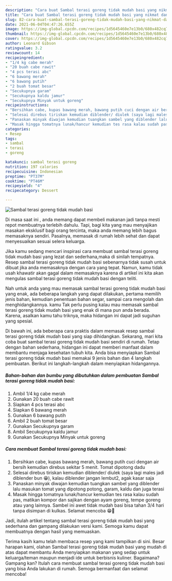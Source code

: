 ```yaml
---
description: "Cara buat Sambal terasi goreng tidak mudah basi yang nikmat dan Mudah Dibuat"
title: "Cara buat Sambal terasi goreng tidak mudah basi yang nikmat dan Mudah Dibuat"
slug: 82-cara-buat-sambal-terasi-goreng-tidak-mudah-basi-yang-nikmat-dan-mudah-dibuat
date: 2021-06-04T04:47:26.655Z
image: https://img-global.cpcdn.com/recipes/1d5645460e7e13b0/680x482cq70/sambal-terasi-goreng-tidak-mudah-basi-foto-resep-utama.jpg
thumbnail: https://img-global.cpcdn.com/recipes/1d5645460e7e13b0/680x482cq70/sambal-terasi-goreng-tidak-mudah-basi-foto-resep-utama.jpg
cover: https://img-global.cpcdn.com/recipes/1d5645460e7e13b0/680x482cq70/sambal-terasi-goreng-tidak-mudah-basi-foto-resep-utama.jpg
author: Leonard Gibson
ratingvalue: 3.2
reviewcount: 14
recipeingredient:
- "1/4 kg cabe merah"
- "20 buah cabe rawit"
- "4 pcs terasi abc"
- "6 bawang merah"
- "6 bawang putih"
- "2 buah tomat besar"
- "Secukupnya garam"
- "Secukupnya kaldu jamur"
- "Secukupnya Minyak untuk goreng"
recipeinstructions:
- "Bersihkan cabe, kupas bawang merah, bawang putih cuci dengan air bersih kemudian direbus sekitar 5 menit. Tomat dipotong dadu"
- "Selesai direbus tiriskan kemudian diblender/ diulek (saya lagi males jadi diblender bun 😁), kalau diblender jangan lembut2, agak kasar saja"
- "Panaskan minyak diwajan kemudian tuangkan sambel yang diblender lalu masukan tomat yang dipotong potong, garam, kaldu dan juga terasi"
- "Masak hingga tomatnya lunak/hancur kemudian tes rasa kalau sudah pas, matikan kompor dan sajikan dengan ayam goreng, tempe goreng atau yang lainnya. Sambel ini awet tidak mudah basi bisa tahan 3/4 hari tanpa disimpan di kulkas. Selamat mencoba 😁🙏"
categories:
- Resep
tags:
- sambal
- terasi
- goreng

katakunci: sambal terasi goreng 
nutrition: 197 calories
recipecuisine: Indonesian
preptime: "PT37M"
cooktime: "PT46M"
recipeyield: "4"
recipecategory: Dessert

---
```



![Sambal terasi goreng tidak mudah basi](https://img-global.cpcdn.com/recipes/1d5645460e7e13b0/680x482cq70/sambal-terasi-goreng-tidak-mudah-basi-foto-resep-utama.jpg)

Di masa  saat ini , anda memang dapat membeli makanan jadi tanpa mesti repot membuatnya terlebih dahulu. Tapi, bagi kita yang mau menyajikan masakan eksklusif bagi orang tercinta, maka anda memang lebih bagus memasaknya sendiri. Pasalnya, memasak di rumah lebih sehat dan dapat menyesuaikan sesuai selera keluarga.

Jika kamu sedang mencari inspirasi cara membuat sambal terasi goreng tidak mudah basi yang lezat dan sederhana,maka di sinilah tempatnya. Resep sambal terasi goreng tidak mudah basi  sebenarnya tidak susah untuk dibuat jika anda memasaknya dengan cara yang tepat. Namun, kamu tidak usah khawatir akan gagal dalam memasaknya 
karena di artikel ini kita akan mengulas sambal terasi goreng tidak mudah basi dengan teliti.  



Nah untuk anda yang mau memasak sambal terasi goreng tidak mudah basi yang enak, ada beberapa langkah yang dapat dilakukan, pertama memilih jenis bahan, kemudian penentuan bahan segar, sampai cara mengolah dan menghidangkannya. kamu Tak perlu pusing kalau mau memasak sambal terasi goreng tidak mudah basi yang enak di mana pun anda berada. Karena, asalkan kamu  tahu triknya, maka hidangan ini dapat jadi suguhan yang spesial.

Di bawah ini, ada beberapa cara praktis  dalam memasak resep sambal terasi goreng tidak mudah basi yang siap dihidangkan. Sekarang, mari kita coba buat sambal terasi goreng tidak mudah basi sendiri di rumah. Tetap dengan bahan sederhana, hidangan ini dapat memberi manfaat dalam membantu menjaga kesehatan tubuh kita. Anda bisa menyiapkan Sambal terasi goreng tidak mudah basi memakai 9 jenis bahan dan 4 langkah pembuatan. Berikut ini langkah-langkah dalam menyiapkan hidangannya.

<!--inarticleads1-->

##### Bahan-bahan dan bumbu yang dibutuhkan dalam pembuatan Sambal terasi goreng tidak mudah basi:

1. Ambil 1/4 kg cabe merah
1. Gunakan 20 buah cabe rawit
1. Siapkan 4 pcs terasi abc
1. Siapkan 6 bawang merah
1. Gunakan 6 bawang putih
1. Ambil 2 buah tomat besar
1. Gunakan Secukupnya garam
1. Ambil Secukupnya kaldu jamur
1. Gunakan Secukupnya Minyak untuk goreng




<!--inarticleads2-->

##### Cara membuat Sambal terasi goreng tidak mudah basi:

1. Bersihkan cabe, kupas bawang merah, bawang putih cuci dengan air bersih kemudian direbus sekitar 5 menit. Tomat dipotong dadu
1. Selesai direbus tiriskan kemudian diblender/ diulek (saya lagi males jadi diblender bun 😁), kalau diblender jangan lembut2, agak kasar saja
1. Panaskan minyak diwajan kemudian tuangkan sambel yang diblender lalu masukan tomat yang dipotong potong, garam, kaldu dan juga terasi
1. Masak hingga tomatnya lunak/hancur kemudian tes rasa kalau sudah pas, matikan kompor dan sajikan dengan ayam goreng, tempe goreng atau yang lainnya. Sambel ini awet tidak mudah basi bisa tahan 3/4 hari tanpa disimpan di kulkas. Selamat mencoba 😁🙏




Jadi, itulah artikel tentang  sambal terasi goreng tidak mudah basi  yang sederhana dan gampang dilakukan versi kami. Semoga kamu dapat membuatnya dengan hasil yang memuaskan. 

Terima kasih kamu telah membaca resep yang kami tampilkan di sini. Besar harapan kami, olahan  Sambal terasi goreng tidak mudah basi yang mudah di atas dapat membantu Anda menyiapkan makanan yang sedap untuk keluarga/teman maupun menjadi ide untuk berbisnis kuliner. Bagaimana? Gampang kan? Itulah cara membuat sambal terasi goreng tidak mudah basi yang bisa Anda lakukan di rumah. Semoga bermanfaat dan selamat mencoba!

